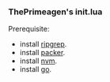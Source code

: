 ### ThePrimeagen's init.lua

Prerequisite:
- install [ripgrep](https://github.com/BurntSushi/ripgrep).
- install [packer](https://github.com/wbthomason/packer.nvim).
- install [nvm](https://github.com/nvm-sh/nvm).
- install [go](https://go.dev/doc/install).


